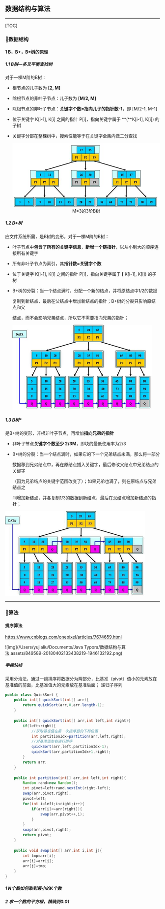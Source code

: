 ## 数据结构与算法

---

[TOC]

### :watermelon:数据结构

#### 1 B，B+，B*树的原理

##### 1.1 B树—多叉平衡查找树

对于一棵M阶的B树：

* 根节点的儿子数为 **[2, M]**

* 除根节点的非叶子节点：儿子数为 **[M/2, M]**

* 除根节点的非叶子节点：**关键字个数=指向儿子的指针数-1**，即 [M/2-1, M-1]

* 位于关键字 K[i-1], K[i] 之间的指针 P[i]，指向关键字属于 **(**K[i-1], K[i]) 的子树

* 关键字分部在整棵树中，搜索性能等于在关键字全集内做二分查找

  <img src="数据结构与算法.assets/524341-20160414100804004-506796201.jpg" alt="这里写图片描述" style="zoom: 80%;" />

  <center>M=3的3阶B树</center>

##### 1.2 B+树

应文件系统所需，是B树的变形，对于一棵M阶的B树：

- 叶子节点中**包含了所有的关键字信息**，**新增一个链指针**，以从小到大的顺序连接所有关键字

- 所有非叶子节点为索引，其**指针数=关键字个数**

- 位于关键字 K[i-1], K[i] 之间的指针 P[i]，指向关键字属于 **[** K[i-1], K[i]) 的子树

- B+树的分裂：当一个结点满时，分配一个新的结点，并将原结点中1/2的数据

  复制到新结点，最后在父结点中增加新结点的指针；B+树的分裂只影响原结点和父

  结点，而不会影响兄弟结点，所以它不需要指向兄弟的指针；

  <img src="数据结构与算法.assets/20160805192039968" alt="img" style="zoom: 80%;" />

##### ****1.3** B*树**

是B+树的变形，非根非叶子节点，再增加**指向兄弟的指针**

- 非叶子节点**关键字个数至少 2/3M**，即块的最低使用率为2/3

- B*树的分裂：当一个结点满时，如果它的下一个兄弟结点未满，那么将一部分

  数据移到兄弟结点中，再在原结点插入关键字，最后修改父结点中兄弟结点的关键字

  （因为兄弟结点的关键字范围改变了）；如果兄弟也满了，则在原结点与兄弟结点之

  间增加新结点，并各复制1/3的数据到新结点，最后在父结点增加新结点的指针；

<img src="数据结构与算法.assets/524341-20160414101039660-287121250.jpg" alt="img" style="zoom:80%;" />

---

### :watermelon:算法

#### 排序算法

https://www.cnblogs.com/onepixel/articles/7674659.html

![img](/Users/yujialiu/Documents/Java Typora/数据结构与算法.assets/849589-20180402133438219-1946132192.png)

##### 手撕快排

采用分治法，通过一趟排序将数据分为两部分，比基准（pivot）值小的元素放在基准值的前面，比基准值大的元素放在基准后面； 递归子序列

```java
public class QuickSort {
    public int[] quickSort(int[] arr){
        return quickSort(arr,0,arr.length-1);
    }

    public int[] quickSort(int[] arr,int left,int right){
        if(left<right){
          	//获取基准值在第一次排序后的下标位置
            int partitionIdx=partition(arr,left,right);
          	//对基准值左右进行排序
            quickSort(arr,left,partitionIdx-1);
            quickSort(arr,partitionIdx+1,right);
        }
        return arr;
    }

    public int partition(int[] arr,int left,int right){
        Random rand=new Random();
        int pivot=left+rand.nextInt(right-left);
        swap(arr,pivot,right);
        pivot=left;
        for(int i=left;i<right;i++){
            if(arr[i]<=arr[right]){
                swap(arr,pivot++,i);
            }
        }
        swap(arr,pivot,right);
        return pivot;
    }

    public void swap(int[] arr,int i,int j){
        int tmp=arr[i];
        arr[i]=arr[j];
        arr[j]=tmp;
    }
}
```

##### 1 N个数如何取到最小的K个数

##### 2 求一个数的平方根，精确到0.01